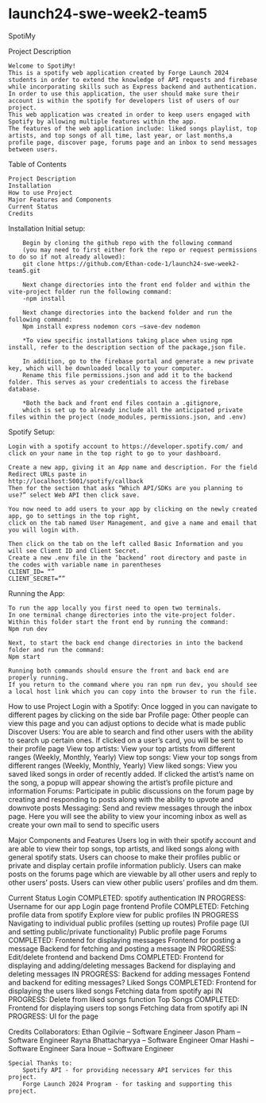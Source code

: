 # launch24-swe-week2-team5
SpotiMy

Project Description

	Welcome to SpotiMy! 
    This is a spotify web application created by Forge Launch 2024 students in order to extend the knowledge of API requests and firebase while incorporating skills such as Express backend and authentication. 
    In order to use this application, the user should make sure their account is within the spotify for developers list of users of our project. 
    This web application was created in order to keep users engaged with Spotify by allowing multiple features within the app. 
    The features of the web application include: liked songs playlist, top artists, and top songs of all time, last year, or last months,a profile page, discover page, forums page and an inbox to send messages between users.

Table of Contents

    Project Description 
    Installation
    How to use Project
    Major Features and Components
    Current Status
    Credits

Installation
    Initial setup: 

        Begin by cloning the github repo with the following command 
        (you may need to first either fork the repo or request permissions to do so if not already allowed): 
        git clone https://github.com/Ethan-code-1/launch24-swe-week2-team5.git 

        Next change directories into the front end folder and within the vite-project folder run the following command: 
        -npm install 

        Next change directories into the backend folder and run the following command: 
        Npm install express nodemon cors –save-dev nodemon 

        *To view specific installations taking place when using npm install, refer to the description section of the package,json file. 

        In addition, go to the firebase portal and generate a new private key, which will be downloaded locally to your computer. 
        Rename this file permissions.json and add it to the backend folder. This serves as your credentials to access the firebase database. 

        *Both the back and front end files contain a .gitignore, 
        which is set up to already include all the anticipated private files within the project (node_modules, permissions.json, and .env)

Spotify Setup:

    Login with a spotify account to https://developer.spotify.com/ and click on your name in the top right to go to your dashboard. 

    Create a new app, giving it an App name and description. For the field Redirect URLs paste in
    http://localhost:5001/spotify/callback
    Then for the section that asks “Which API/SDKs are you planning to use?” select Web API then click save.

    You now need to add users to your app by clicking on the newly created app, go to settings in the top right, 
    click on the tab named User Management, and give a name and email that you will login with. 

    Then click on the tab on the left called Basic Information and you will see Client ID and Client Secret. 
    Create a new .env file in the ‘backend’ root directory and paste in the codes with variable name in parentheses
    CLIENT_ID= “”
    CLIENT_SECRET=”” 


Running the App:

    To run the app locally you first need to open two terminals. 
    In one terminal change directories into the vite-project folder. 
    Within this folder start the front end by running the command:
    Npm run dev

    Next, to start the back end change directories in into the backend folder and run the command:
    Npm start

    Running both commands should ensure the front and back end are properly running. 
    If you return to the command where you ran npm run dev, you should see a local host link which you can copy into the browser to run the file. 
	


How to use Project
    Login with a Spotify: Once logged in you can navigate to different pages by clicking on the side bar
    Profile page: Other people can view this page and you can adjust options to decide what is made public
    Discover Users: You are able to search and find other users with the ability to search up certain ones. If clicked on a user’s card, you will be sent to their profile page
    View top artists: View your top artists from different ranges (Weekly, Monthly, Yearly)
    View top songs: View your top songs from different ranges (Weekly, Monthly, Yearly)
    View liked songs: View you saved liked songs in order of recently added. If clicked the artist’s name on the song, a popup will appear showing the artist’s profile picture and information
    Forums: Participate in public discussions on the forum page by creating and responding to posts along with the ability to upvote and downvote posts
    Messaging: Send and review messages through the inbox page. Here you will see the ability to view your incoming inbox as well as create your own mail to send to specific users

Major Components and Features 
    Users log in with their spotify account and are able to view their top songs, top artists, and liked songs along with general spotify stats.
    Users can choose to make their profiles public or private and display certain profile information publicly.
    Users can make posts on the forums page which are viewable by all other users and reply to other users’ posts.
    Users can view other public users’ profiles and dm them.



Current Status
    Login
        COMPLETED: 
            spotify authentication
        IN PROGRESS:
            Username for our app
            Login page frontend
    Profile
        COMPLETED:
            Fetching profile data from spotify
            Explore view for public profiles
        IN  PROGRESS
            Navigating to individual public profiles (setting up routes)
            Profile page (UI and setting public/private functionality)
            Public profile page
    Forums 
        COMPLETED:
            Frontend for displaying messages
            Frontend for posting a message
            Backend for fetching and posting a message
        IN PROGRESS:
            Edit/delete frontend and backend
    Dms 
        COMPLETED:
            Frontend for displaying and adding/deleting messages
            Backend for displaying and deleting messages
        IN PROGRESS:
            Backend for adding messages
            Fontend and backend for editing messages?
    Liked Songs
        COMPLETED:
            Frontend for displaying the users liked songs
            Fetching data from spotify api
        IN PROGRESS:
            Delete from liked songs function
    Top Songs
        COMPLETED:
            Frontend for displaying users top songs
            Fetching data from spotify api
        IN PROGRESS:
            UI for the page


Credits 
    Collaborators:
        Ethan Ogilvie – Software Engineer
        Jason Pham – Software Engineer
        Rayna Bhattacharyya – Software Engineer
        Omar Hashi – Software Engineer
        Sara Inoue – Software Engineer

    Special Thanks to:
        Spotify API - for providing necessary API services for this project.
        Forge Launch 2024 Program - for tasking and supporting this project.


